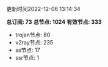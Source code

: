 更新时间2022-12-06 13:14:34

**总订阅: 73**
**总节点: 1024**
**有效节点: 333**
- trojan节点: 80
- v2ray节点: 235
- ss节点: 17
- ssr节点: 1
